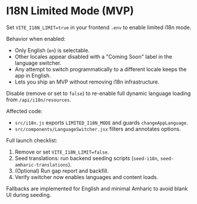 # I18N Limited Mode (MVP)

Set `VITE_I18N_LIMIT=true` in your frontend `.env` to enable limited i18n mode.

Behavior when enabled:

- Only English (`en`) is selectable.
- Other locales appear disabled with a "Coming Soon" label in the language switcher.
- Any attempt to switch programmatically to a different locale keeps the app in English.
- Lets you ship an MVP without removing i18n infrastructure.

Disable (remove or set to `false`) to re-enable full dynamic language loading from `/api/i18n/resources`.

Affected code:

- `src/i18n.js` exports `LIMITED_I18N_MODE` and guards `changeAppLanguage`.
- `src/components/LanguageSwitcher.jsx` filters and annotates options.

Full launch checklist:

1. Remove or set `VITE_I18N_LIMIT=false`.
2. Seed translations: run backend seeding scripts (`seed-i18n`, `seed-amharic-translations`).
3. (Optional) Run gap report and backfill.
4. Verify switcher now enables languages and content loads.

Fallbacks are implemented for English and minimal Amharic to avoid blank UI during seeding.
